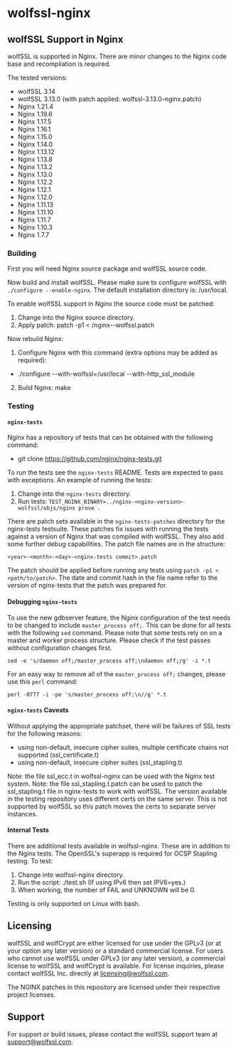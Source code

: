 # wolfssl-nginx

## wolfSSL Support in Nginx

wolfSSL is supported in Nginx. There are minor changes to the Nginx code base
and recompilation is required.

The tested versions:
 - wolfSSL 3.14
 - wolfSSL 3.13.0 (with patch applied: wolfssl-3.13.0-nginx.patch)
 - Nginx 1.21.4
 - Nginx 1.19.6
 - Nginx 1.17.5
 - Nginx 1.16.1
 - Nginx 1.15.0
 - Nginx 1.14.0
 - Nginx 1.13.12
 - Nginx 1.13.8
 - Nginx 1.13.2
 - Nginx 1.13.0
 - Nginx 1.12.2
 - Nginx 1.12.1
 - Nginx 1.12.0
 - Nginx 1.11.13
 - Nginx 1.11.10
 - Nginx 1.11.7
 - Nginx 1.10.3
 - Nginx 1.7.7

### Building

First you will need Nginx source package and wolfSSL source code.

Now build and install wolfSSL.
Please make sure to configure wolfSSL with ```./configure --enable-nginx```.
The default installation directory is:
    /usr/local.

To enable wolfSSL support in Nginx the source code must be patched:
 1. Change into the Nginx source directory.
 2. Apply patch: patch -p1 < <wolfssl-nginx>/nginx-<nginx-version>-wolfssl.patch

Now rebuild Nginx:
 1. Configure Nginx with this command (extra options may be added as required):
   - ./configure --with-wolfssl=/usr/local --with-http_ssl_module
 2. Build Nginx: make

### Testing

#### `nginx-tests`

Nginx has a repository of tests that can be obtained with the following command:
 - git clone https://github.com/nginx/nginx-tests.git

To run the tests see the `nginx-tests` README. Tests are expected to pass with 
exceptions. An example of running the tests:
 1. Change into the `nginx-tests` directory.
 2. Run tests: `TEST_NGINX_BINARY=../nginx-<nginx-version>-wolfssl/objs/nginx prove .`

There are patch sets available in the `nginx-tests-patches` directory for the
nginx-tests testsuite. These patches fix issues with running the tests against
a version of Nginx that was compiled with wolfSSL. They also add some further
debug capabilities. The patch file names are in the structure:

```
<year>-<month>-<day>-<nginx-tests commit>.patch
```

The patch should be applied before running any tests using `patch -p1 < <path/to/patch>`.
The date and commit hash in the file name refer to the version of nginx-tests
that the patch was prepared for.

#### Debugging `nginx-tests`

To use the new gdbserver feature, the Nginx configuration of the test needs to
be changed to include `master_process off;`. This can be done for all tests
with the following `sed` command. Please note that some tests rely on on a
master and worker process structure. Please check if the test passes without
configuration changes first.

```
sed -e 's/daemon off;/master_process off;\ndaemon off;/g' -i *.t
```

For an easy way to remove all of the `master_process off;` changes, please use
this `perl` command: 

```
perl -0777 -i -pe 's/master_process off;\n//g' *.t
```

#### `nginx-tests` Caveats

Without applying the appropriate patchset, there will be failures of SSL tests
for the following reasons:
 - using non-default, insecure cipher suites, multiple certificate chains not
   supported (ssl_certificate.t)
 - using non-default, insecure cipher suites (ssl_stapling.t)

Note: the file ssl_ecc.t in wolfssl-nginx can be used with the Nginx test
system.
Note: the file ssl_stapling.t.patch can be used to patch the ssl_stapling.t
file in nginx-tests to work with wolfSSL. The version available in the testing
repository uses different certs on the same server. This is not supported
by wolfSSL so this patch moves the certs to separate server instances.

#### Internal Tests

There are additional tests available in wolfssl-nginx. These are in addition
to the Nginx tests. The OpenSSL's superapp is required for OCSP Stapling
testing. To test:
 1. Change into wolfssl-nginx directory.
 2. Run the script: ./test.sh (If using IPv6 then set IPV6=yes.)
 3. When working, the number of FAIL and UNKNOWN will be 0.

Testing is only supported on Linux with bash.

## Licensing

wolfSSL and wolfCrypt are either licensed for use under the GPLv3 (or at your option any later version) or a standard commercial license. For users who cannot use wolfSSL under GPLv3 (or any later version), a commercial license to wolfSSL and wolfCrypt is available. For license inquiries, please contact wolfSSL Inc. directly at licensing@wolfssl.com.

The NGINX patches in this repository are licensed under their respective project licenses.

## Support

For support or build issues, please contact the wolfSSL support team at support@wolfssl.com.
